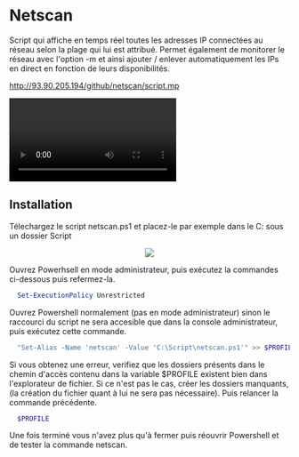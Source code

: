 # Netscan

Script qui affiche en temps réel toutes les adresses IP connectées au réseau selon la plage qui lui est attribué.
Permet également de monitorer le réseau avec l'option -m et ainsi ajouter / enlever automatiquement les IPs en direct en fonction de leurs disponibilités.

http://93.90.205.194/github/netscan/script.mp
<p>
    <video url="http://93.90.205.194/github/netscan/script.mp4">
</p>




## Installation

Télechargez le script netscan.ps1 et placez-le par exemple dans le C: sous un dossier Script
<p align="center">
    <img src="http://93.90.205.194/github/netscan/netscan_location.png" />
</p>

Ouvrez Powerhsell en mode administrateur, puis exécutez la commandes ci-dessous puis refermez-la.
```Powershell
  Set-ExecutionPolicy Unrestricted
```
Ouvrez Powershell normalement (pas en mode administrateur) sinon le raccourci du script ne sera accesible que dans la console administrateur, puis exécutez cette commande.
```Powershell
  "Set-Alias -Name 'netscan' -Value 'C:\Script\netscan.ps1'" >> $PROFILE
```
Si vous obtenez une erreur, verifiez que les dossiers présents dans le chemin d'accès contenu dans la variable $PROFILE existent bien dans l'explorateur de fichier. Si ce n'est pas le cas, créer les dossiers manquants, (la création du fichier quant à lui ne sera pas nécessaire). Puis relancer la commande précédente.

```Powershell
  $PROFILE
```
Une fois terminé vous n'avez plus qu'à fermer puis réouvrir Powershell et de tester la commande netscan.
